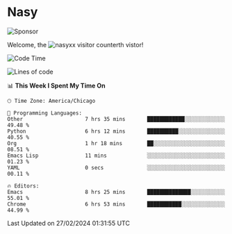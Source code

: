 # Nasy

<!--
<p align="center">
<img height="200" src="https://github-readme-stats.vercel.app/api?username=nasyxx&count_private=true&show_icons=true&theme=dracula&include_all_commits=true"/>
<img height="200" src="https://github-readme-stats.vercel.app/api/top-langs/?username=nasyxx&theme=dracula&hide=html,jupyter+notebook&count_private=true&show_icons=true"/>
</p>

  
----------------
-->

![Sponsor](https://img.shields.io/static/v1.svg?label=Sponsor&message=%E2%9D%A4&logo=GitHub&style=flat&color=pink)
 
Welcome, the ![nasyxx visitor counter](https://count.getloli.com/get/@nasyxx?theme=rule34)th vistor!
 
<!--START_SECTION:waka-->
![Code Time](http://img.shields.io/badge/Code%20Time-4%2C313%20hrs%2032%20mins-blue)

![Lines of code](https://img.shields.io/badge/From%20Hello%20World%20I%27ve%20Written-6.3%20million%20lines%20of%20code-blue)

📊 **This Week I Spent My Time On** 

```text
🕑︎ Time Zone: America/Chicago

💬 Programming Languages: 
Other                    7 hrs 35 mins       ████████████░░░░░░░░░░░░░   49.48 % 
Python                   6 hrs 12 mins       ██████████░░░░░░░░░░░░░░░   40.55 % 
Org                      1 hr 18 mins        ██░░░░░░░░░░░░░░░░░░░░░░░   08.51 % 
Emacs Lisp               11 mins             ░░░░░░░░░░░░░░░░░░░░░░░░░   01.23 % 
YAML                     0 secs              ░░░░░░░░░░░░░░░░░░░░░░░░░   00.11 % 

🔥 Editors: 
Emacs                    8 hrs 25 mins       ██████████████░░░░░░░░░░░   55.01 % 
Chrome                   6 hrs 53 mins       ███████████░░░░░░░░░░░░░░   44.99 % 
```


 Last Updated on 27/02/2024 01:31:55 UTC
<!--END_SECTION:waka-->

<!-- ![visitors](https://visitor-badge.laobi.icu/badge?page_id=nasyxx.nasyxx) -->
